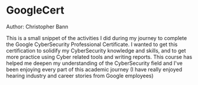 # GoogleCert
Author: Christopher Bann

This is a small snippet of the activities I did during my journey to complete the Google CyberSecurity Professional Certificate. 
I wanted to get this certification to solidify my CyberSecurity knowledge and skills, and to get more practice using Cyber related tools and writing reports.
This course has helped me deepen my understanding of the CyberSecurity field and I've been enjoying every part of this academic journey (I have really enjoyed hearing industry and career stories from Google employees)
